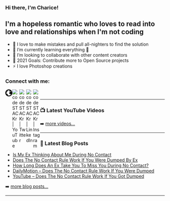 ### Hi there, I'm Charice! 
## I'm a hopeless romantic who loves to read into love and relationships when I'm not coding

- 🔭 I love to make mistakes and pull all-nighters to find the solution
- 🌱 I’m currently learning everything 🤣
- 👯 I’m looking to collaborate with other content creators
- 🥅 2021 Goals: Contribute more to Open Source projects
- ⚡ I love Photoshop creations


### Connect with me:

[<img align="left" alt="codeSTACKr.com" width="22px" src="https://raw.githubusercontent.com/iconic/open-iconic/master/svg/globe.svg" />][website]
[<img align="left" alt="codeSTACKr | YouTube" width="22px" src="https://cdn.jsdelivr.net/npm/simple-icons@v3/icons/youtube.svg" />][youtube]
[<img align="left" alt="codeSTACKr | Twitter" width="22px" src="https://cdn.jsdelivr.net/npm/simple-icons@v3/icons/twitter.svg" />][twitter]
[<img align="left" alt="codeSTACKr | LinkedIn" width="22px" src="https://cdn.jsdelivr.net/npm/simple-icons@v3/icons/linkedin.svg" />][linkedin]
[<img align="left" alt="codeSTACKr | Instagram" width="22px" src="https://cdn.jsdelivr.net/npm/simple-icons@v3/icons/instagram.svg" />][instagram]

<br />

---

### 📺 Latest YouTube Videos

<!-- YOUTUBE:START -->
<!-- YOUTUBE:END -->

➡️ [more videos...](https://www.youtube.com/channel/UCngbUNrf9pk7lJcawuDsJPw)

---

### 📕 Latest Blog Posts

<!-- BLOG-POST-LIST:START -->
- [Is My Ex Thinking About Me During No Contact](https://www.youtube.com/watch?v=xiK_e28ZwIg)
- [Does The No Contact Rule Work If You Were Dumped By Ex](https://exbackluv.wordpress.com/2021/06/05/does-the-no-contact-rule-work-if-you-were-dumped-by-ex/)
- [How Long Does An Ex Take You To Miss You During No Contact?](https://exbackluv.wordpress.com/2021/06/04/how-long-does-an-ex-take-you-to-miss-you-during-no-contact/)
- [DailyMotion – Does The No Contact Rule Work If You Were Dumped](https://exbackluv.wordpress.com/2021/06/04/dailymotion-does-the-no-contact-rule-work-if-you-were-dumped/)
- [YouTube – Does The No Contact Rule Work If You Got Dumped](https://exbackluv.wordpress.com/2021/06/04/does-the-no-contact-rule-work-if-you-got-dumped/)
<!-- BLOG-POST-LIST:END -->

➡️ [more blog posts...](about.me/exbackluv)

---


[website]: https://exbackluv.wordpress.com/
[twitter]: https://twitter.com/ExBackExpertise
[youtube]: https://www.youtube.com/channel/UCngbUNrf9pk7lJcawuDsJPw
[instagram]: https://instagram.com/exbackexpertise
[linkedin]: https://linkedin.com/in/exbackexpertise
